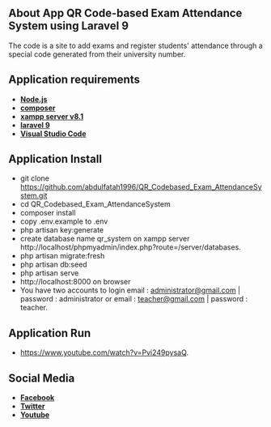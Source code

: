 
## About App QR Code-based Exam Attendance System using Laravel 9

The code is a site to add exams and register students' attendance through a special code generated from their university number.

## Application requirements

- **[Node.js](https://nodejs.org/en/)**
- **[composer](https://getcomposer.org/)**
- **[xampp server v8.1](https://www.apachefriends.org/index.html)**
- **[laravel 9](https://laravel.com/)**
- **[Visual Studio Code](https://code.visualstudio.com/)**

## Application Install
- git clone https://github.com/abdulfatah1996/QR_Codebased_Exam_AttendanceSystem.git
- cd QR_Codebased_Exam_AttendanceSystem
- composer install
- copy .env.example to .env
- php artisan key:generate
- create database name qr_system on xampp server http://localhost/phpmyadmin/index.php?route=/server/databases.
- php artisan migrate:fresh
- php artisan db:seed
- php artisan serve
- http://localhost:8000 on browser
- You have two accounts to login email : administrator@gmail.com | password : administrator or email : teacher@gmail.com | password : teacher.

## Application Run
- https://www.youtube.com/watch?v=Pvi249pysaQ.

## Social Media
- **[Facebook](https://www.facebook.com/abdelfatahMain)**
- **[Twitter](https://twitter.com/abdelfatah_1996)**
- **[Youtube](https://www.youtube.com/channel/UCG-AGtKVzTwCIfiL0J3-6_w)**
